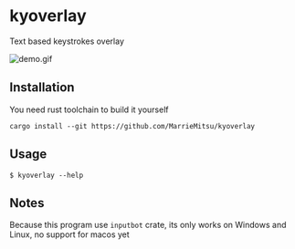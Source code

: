 # kyoverlay

Text based keystrokes overlay

![demo.gif](/assets/demo.gif)

## Installation

You need rust toolchain to build it yourself

```shell
cargo install --git https://github.com/MarrieMitsu/kyoverlay
```

## Usage

```shell
$ kyoverlay --help
```

## Notes

Because this program use `inputbot` crate, its only works on Windows and Linux, no support for macos yet
